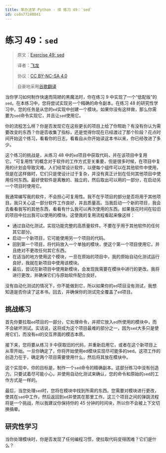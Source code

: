 ```yaml
---
title: 笨办法学 Python · 续 练习 49：`sed`
id: csdn77248841
---
```


# 练习 49：`sed`

> 原文：[Exercise 49: sed](https://learncodethehardway.org/more-python-book/ex49.html)
> 
> 译者：[飞龙](https://github.com/wizardforcel)
> 
> 协议：[CC BY-NC-SA 4.0](http://creativecommons.org/licenses/by-nc-sa/4.0/)
> 
> 自豪地采用[谷歌翻译](https://translate.google.cn/)

当你学习如何制作快速而简陋的黑魔法时，你在练习 9 中实现了一个“低配版”的`sed`。在本练习中，您将尝试实现另一个精确的命令副本。在练习 48 的研究性学习中，您的任务是从您的`ed`实现中创建一个模块。如果你没有这样做，那么你需要为`sed`命令实现它，并且让`sed`使用它。

你的流程怎么样？你是否发现它在这些更长的项目上给了你帮助？有没有你认为需要改变的东西？你是否收集了指标，还是觉得你现在已经渡过了那个阶段？花点时间开始这个练习，看看你的日志，看看自从你开始读这本书以来，你已经改进了多少。

这个练习的挑战是，从练习 48 中的`ed`项目中获取代码，并在该项目中复用它。“可复用性”的概念对于软件的工作方式至关重要，但是很多时候，在项目中复用的计划会导致灾难。人们经常设计软件，以便每个组件可以在其他软件中使用，但是在这样做时，它们只是使设计过于复杂，并没有真正计划在任何其他项目中使用任何东西。最好使软件是离散的、独立的，然后取出可以用的一部分，在启动另一个项目时使用它。

我通常编写我的软件，不会担心可复用性。我不在乎项目的部分是否将用于其他项目。我只关心这一部分软件工作良好，并且质量高。当我启动一个新的项目，我会去看看我写的其他东西，看看有什么我可以再次使用的东西。如果我花时间在较旧的项目中拉出我可以使用的模块。这使我的复用流程看起来像这样：

*   通过自动化测试，实现功能完整的高质量软件。不要在乎用于其他软件的任何其它部分。
*   启动一个新项目，它可能使用另一个项目的代码。
*   回到第一个项目，将代码放入一个单独的模块，使这个第一个项目使用它，并且绝对不更改任何其它东西。
*   在适当的地方使用这个模块，一旦在原始的项目中，我的原始自动化测试运行良好，我就在新项目中使用该模块。
*   最后，尝试在新项目中使用新模块，会发现我需要在模块中进行的更改。我将进行更改，并确保它们与原始软件配合良好。

没有自动化测试的情况下，你不能做到它，所以如果你的`ed`项目没有测试，我想知道是否你读了这本书。回去，并确保你的测试完全覆盖了`ed`项目。

## 挑战练习

首先你要拉取`ed`项目的一部分，它处理命令，并把它放入`ed`所使用的模块中，而不会破坏测试。实话说，这将成为这个项目最难的部分之一，因为`sed`大多只是使用它们，而没有`ed`的交互界面的模态本质。

接下来，您将要从练习 9 中获取旧的代码，并重新启用它，或者在这个新项目上从零开始。一旦你确定了，你将开始使用ed模块实现尽可能多的sed。这项工作的创造力在于，确定两个项目需要使用什么，然后将其放在模块中。

这个实现中，你的目标是，制作一个`sed`命令的精确副本。这部分练习中没有创造力。只要试着尽可能小心，并使用自动化测试来确认，您的命令和原始的`sed`的工作方式是一样的。

最后，当您处理`sed`时，您将在模块中找到所需的东西。您需要对模块进行更改，使其在`sed`中工作，然后返回到`ed`并使其在那里工作。这三个项目之间的弹跳流程将是一个挑战，所以我建议你保持你的 45 分钟的时间块，所以你不会被上下文切换搞晕。

## 研究性学习

当你处理模块时，你是否发现了任何编程习惯，使拉取代码变得困难？它们是什么？